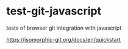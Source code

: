 # test-git-javascript

tests of browser git integration with javascript

https://isomorphic-git.org/docs/en/quickstart
